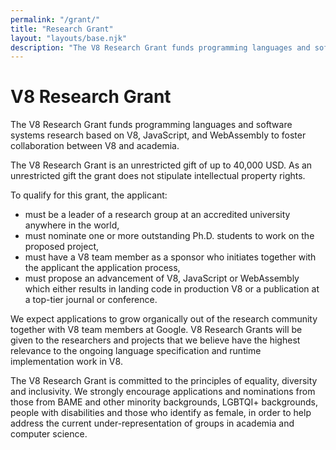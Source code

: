 ```yaml
---
permalink: "/grant/"
title: "Research Grant"
layout: "layouts/base.njk"
description: "The V8 Research Grant funds programming languages and software systems research based on V8, JavaScript, and WebAssembly."
---
```

# V8 Research Grant

The V8 Research Grant funds programming languages and software systems research based on V8, JavaScript, and WebAssembly to foster collaboration between V8 and academia.

The V8 Research Grant is an unrestricted gift of up to 40,000 USD. As an unrestricted gift the grant does not stipulate intellectual property rights.

To qualify for this grant, the applicant:

- must be a leader of a research group at an accredited university anywhere in the world,
- must nominate one or more outstanding Ph.D. students to work on the proposed project,
- must have a V8 team member as a sponsor who initiates together with the applicant the application process,
- must propose an advancement of V8, JavaScript or WebAssembly which either results in landing code in production V8 or a publication at a top-tier journal or conference.

We expect applications to grow organically out of the research community together with V8 team members at Google. V8 Research Grants will be given to the researchers and projects that we believe have the highest relevance to the ongoing language specification and runtime implementation work in V8.

The V8 Research Grant is committed to the principles of equality, diversity and inclusivity. We strongly encourage applications and nominations from those from BAME and other minority backgrounds, LGBTQI+ backgrounds, people with disabilities and those who identify as female, in order to help address the current under-representation of groups in academia and computer science.
